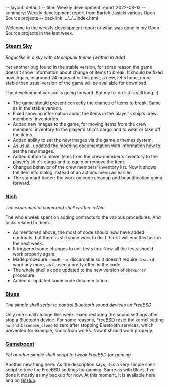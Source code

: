-- layout: default
-- title: Weekly development report 2022-08-13
-- summary: Weekly development report from Bartek Jasicki various Open Source projects
-- backlink: ../../../index.html

Welcome to the weekly development report or what was done in my Open Source
projects in the last week.

### [Steam Sky](https://www.laeran.pl/repositories/steamsky)

*Roguelike in a sky with steampunk theme (written in Ada)*

Yet another bug found in the stable version, for some reason the game doesn't
show information about change of items to break. It should be fixed now. Again,
in around 24 hours after this post, a new, let's hope, more stable than usual
version of the game will be available for download.

The development version is going forward. But my to-do list is still long. :)

* The game should present correctly the chance of items to break. Same as in
  the stable version.
* Fixed showing information about the items in the player's ship's crew
  members' inventories.
* Added new images to the game, for moving items from the crew members'
  inventory to the player's ship's cargo and to wear or take off the items.
* Added ability to set the new images via the game's themes system.
* As usual, updated the modding documentation with information how to set the
  new images.
* Added button to move items from the crew member's inventory to the player's
  ship's cargo and to equip or remove the item.
* Changed behavior of the crew members' inventory list. Now it shows the item
  info dialog instead of an actions menu as earlier.
* The standard footer: the work on code cleanup and beautification going
  forward.

### [Nish](https://www.laeran.pl/repositories/nish)

*The experimental command shell written in Nim*

The whole week spent on adding contracts to the various procedures. And tasks
related to them.

* As mentioned above, the most of code should now have added contracts, but
  there is still some work to do. I think I will end this task in the next
  week.
* It triggered some changes to unit tests too. Now all the tests should work
  properly again.
* Made procedure `showError` discardable so it doesn't require `discard` word
  any more, as it used a pretty often in the code.
* The whole shell's code updated to the new version of `showError` procedure.
* Added or updated some code documentation.

### [Blues](https://www.laeran.pl/repositories/blues)

*The simple shell script to control Bluetooth sound devices on FreeBSD*

Only one small change this week. Fixed restoring the sound settings after stop
a Bluetooth device. For some reasons, FreeBSD reset the kernel setting
`hw.snd.basename_clone` to zero after stopping Bluetooth services, which
prevented for example, sndio from works. Now it should work properly.

### [Gameboost](https://www.laeran.pl/repositories/gameboost)

*Yet another simple shell script to tweak FreeBSD for gaming*

Another new thing here. As the description says, it is a very simple shell
script to tune the FreeBSD settings for gaming. Same as with Blues, I've done
it mostly as my backup for now. At this moment, it is available here and on
[GitHub](https://github.com/thindil/gameboost).


